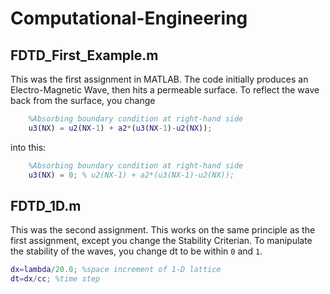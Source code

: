 # Computational-Engineering

## FDTD_First_Example.m

This was the first assignment in MATLAB. The code initially produces an Electro-Magnetic Wave, then hits a permeable surface.
To reflect the wave back from the surface, you change

```matlab
    %Absorbing boundary condition at right-hand side
    u3(NX) = u2(NX-1) + a2*(u3(NX-1)-u2(NX));
```

into this:

```matlab
    %Absorbing boundary condition at right-hand side
    u3(NX) = 0; % u2(NX-1) + a2*(u3(NX-1)-u2(NX));
```
## FDTD_1D.m

This was the second assignment. This works on the same principle as the first assignment, except you change the Stability Criterian. To manipulate the stability of the waves, you change dt to be within `0` and `1`.

```matlab
dx=lambda/20.0; %space increment of 1-D lattice
dt=dx/cc; %time step
```
